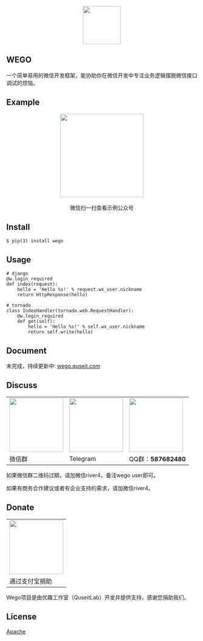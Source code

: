 <p align="center"><a href="http://vuejs.org" target="_blank"><img width="100"src="http://ww2.sinaimg.cn/large/62e721e4gw1f83zeuykk5j20sg0sgtb6.jpg"></a></p>

## WEGO

一个简单易用的微信开发框架，能协助你在微信开发中专注业务逻辑摆脱微信接口调试的烦恼。

## Example

<p align="center">
    <img width="220"src="http://ww2.sinaimg.cn/large/62e721e4gw1f8bd8tn1kwj20a90a9gmt.jpg"><br/><br/>
    微信扫一扫查看示例公众号
</p>

## Install

```
$ pip(3) install wego
```

## Usage

```
# django
@w.login_required
def index(request):
    hello = 'Hello %s!' % request.wx_user.nickname
    return HttpResponse(hello)

# tornado
class IndexHandler(tornado.web.RequestHandler):
    @w.login_required
    def get(self):
        hello = 'Hello %s!' % self.wx_user.nickname
        return self.write(hello)
```

## Document

未完成，持续更新中: [wego.quseit.com](http://wego.quseit.com/document)

## Discuss

<table>
    <tr>
        <td><img src="http://ww1.sinaimg.cn/mw690/c41e7f9agw1f8xnci4vhfj20kw0r2tam.jpg" width="142"></td>
        <td><img src="http://ww2.sinaimg.cn/large/62e721e4gw1f84078j40pj207s07st9m.jpg" width="142"></td>
        <td><img src="http://group.store.qq.com/qun/V11fxpZ54Z89lz/V3tsFIHI7A3CFhoW6oe/800" width="142"></td>
    </tr>
    <tr>
        <td>微信群</td>
        <td>Telegram</td>
        <td>QQ群：<strong>587682480</strong></td>
    </tr>
</table>
<p>如果微信群二维码过期，请加微信river4，备注wego user即可。</p>
<p>如果有商务合作建议或者有企业支持的需求，请加微信river4。</p>


## Donate

<table>
    <tr>
        <td><img src="http://group.store.qq.com/qun/V11fxpZ54Z89lz/V3tsFIHI.BBB1jAMmgd/800" width="142"></td>
    </tr>
    <tr>
        <td>通过支付宝捐助</td>
    </tr>
</table>
Wego项目是由优趣工作室（QuseitLab）开发并提供支持，感谢您捐助我们。


## License

[Apache](http://www.apache.org/licenses/)


